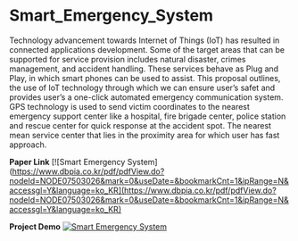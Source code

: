 # Smart_Emergency_System
Technology advancement towards Internet of Things (IoT) has resulted in connected applications development.
Some of the target areas that can be supported for service provision includes natural disaster, crimes management,
and accident handling. These services behave as Plug and Play, in which smart phones can be used to assist.
This proposal outlines, the use of IoT technology through which we can ensure user’s safet and provides
user’s a one-click automated emergency communication system. GPS technology is used to send victim
coordinates to the nearest emergency support center like a hospital, fire brigade center, police station and
rescue center for quick response at the accident spot. The nearest mean service center that lies in the
proximity area for which user has fast approach.

**Paper Link**
[![Smart Emergency System](https://www.dbpia.co.kr/pdf/pdfView.do?nodeId=NODE07503026&mark=0&useDate=&bookmarkCnt=1&ipRange=N&accessgl=Y&language=ko_KR](https://www.dbpia.co.kr/pdf/pdfView.do?nodeId=NODE07503026&mark=0&useDate=&bookmarkCnt=1&ipRange=N&accessgl=Y&language=ko_KR)


**Project Demo**
[![Smart Emergency System](https://img.youtube.com/vi/a2CcbudpdLU/0.jpg)](https://www.youtube.com/watch?v=a2CcbudpdLU)

